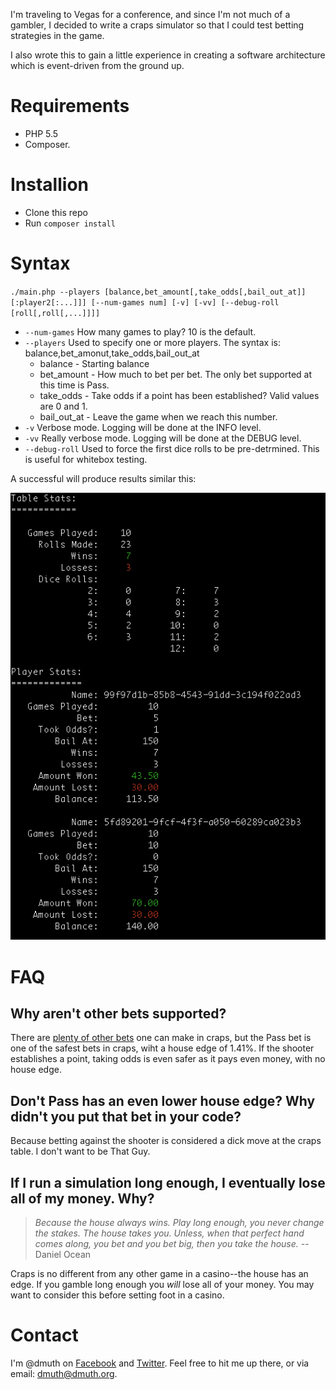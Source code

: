 
I'm traveling to Vegas for a conference, and since I'm not much of a gambler,  I decided to write a craps simulator so that I could test betting strategies in the game.

I also wrote this to gain a little experience in creating a software architecture which is event-driven from the ground up.


# Requirements
- PHP 5.5
- Composer.


# Installion

- Clone this repo
- Run `composer install`


# Syntax

`./main.php --players [balance,bet_amount[,take_odds[,bail_out_at]][:player2[:...]]] [--num-games num] [-v] [-vv] [--debug-roll [roll[,roll[,...]]]]`

- `--num-games` How many games to play?  10 is the default.
- `--players` Used to specify one or more players.  The syntax is: balance,bet_amonut,take_odds,bail_out_at
    - balance - Starting balance
    - bet_amount - How much to bet per bet.  The only bet supported at this time is Pass.
    - take_odds - Take odds if a point has been established?  Valid values are 0 and 1.
    - bail_out_at - Leave the game when we reach this number.
- `-v` Verbose mode.  Logging will be done at the INFO level.
- `-vv` Really verbose mode. Logging will be done at the DEBUG level.
- `--debug-roll` Used to force the first dice rolls to be pre-detrmined.  This is useful for whitebox testing.


A successful will produce results similar this:

![Craps Results](img/craps-results.png)


# FAQ

## Why aren't other bets supported?

There are [plenty of other bets](http://www.nextshooter.com/bets) one can make in craps, but the Pass bet is one of the safest bets in craps, wiht a house edge of 1.41%.  If the shooter establishes a point, taking odds is even safer as it pays even money, with no house edge.

## Don't Pass has an even lower house edge? Why didn't you put that bet in your code?

Because betting against the shooter is considered a dick move at the craps table.  I don't want to be That Guy.

## If I run a simulation long enough, I eventually lose all of my money.  Why?

> *Because the house always wins. Play long enough, you never change the stakes. The house takes you. Unless, when that perfect hand comes along, you bet and you bet big, then you take the house.*  -- Daniel Ocean

Craps is no different from any other game in a casino--the house has an edge. If you gamble long enough you *will* lose all of your money.  You may want to consider this before setting foot in a casino.


# Contact

I'm @dmuth on [Facebook](http://facebook.com/dmuth) and [Twitter](http://twitter.com/dmuth).  Feel free to hit me up there, or via email: dmuth@dmuth.org.



